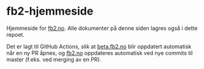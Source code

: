 # fb2-hjemmeside

Hjemmeside for [fb2.no](fb2.no). Alle dokumenter på denne siden lagres også i dette repoet. 

Det er lagt til GitHub Actions, slik at [beta.fb2.no](beta.fb2.no) blir oppdatert automatisk når en ny PR åpnes, og [fb2.no](fb2.no) oppdateres automatisk ved nye commits til master (f.eks. ved merging av en PR). 
